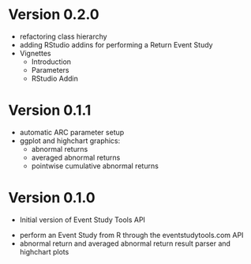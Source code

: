 # Version 0.2.0

- refactoring class hierarchy
- adding RStudio addins for performing a Return Event Study
- Vignettes
  - Introduction
  - Parameters
  - RStudio Addin

# Version 0.1.1

- automatic ARC parameter setup
- ggplot and highchart graphics:
  - abnormal returns
  - averaged abnormal returns
  - pointwise cumulative abnormal returns

# Version 0.1.0

* Initial version of Event Study Tools API

- perform an Event Study from R through the eventstudytools.com API
- abnormal return and averaged abnormal return result parser and highchart plots